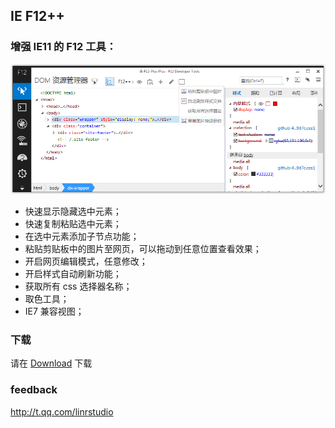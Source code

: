 ## IE F12++

### 增强 IE11 的 F12 工具：

<img src="https://github.com/Linrstudio/IE-F12-Plus-Plus/blob/master/ui.png?raw=true" />

* 快速显示隐藏选中元素；
* 快速复制粘贴选中元素；
* 在选中元素添加子节点功能；
* 粘贴剪贴板中的图片至网页，可以拖动到任意位置查看效果；
* 开启网页编辑模式，任意修改；
* 开启样式自动刷新功能；
* 获取所有 css 选择器名称；
* 取色工具；
* IE7 兼容视图；

### 下载

请在 [Download](https://github.com/Linrstudio/IE-F12-Plus-Plus/tree/master/download 'Download') 下载

### feedback

http://t.qq.com/linrstudio